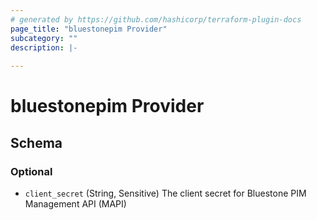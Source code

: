 ```yaml
---
# generated by https://github.com/hashicorp/terraform-plugin-docs
page_title: "bluestonepim Provider"
subcategory: ""
description: |-
  
---
```


# bluestonepim Provider





<!-- schema generated by tfplugindocs -->
## Schema

### Optional

- `client_secret` (String, Sensitive) The client secret for Bluestone PIM Management API (MAPI)
